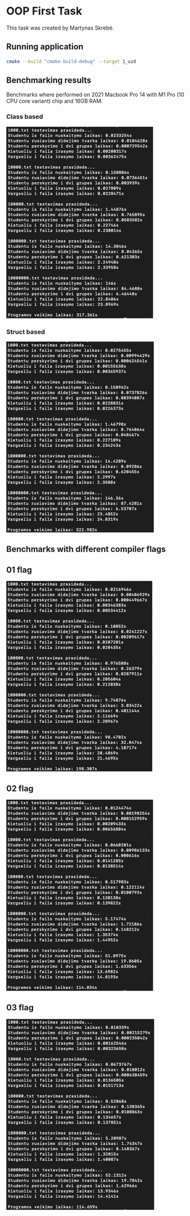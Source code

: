 # OOP First Task

This task was created by Martynas Skrebė.

## Running application

```bash
cmake --build "cmake-build-debug" --target 1_uzd
```

## Benchmarking results

Benchmarks where performed on 2021 Macbook Pro 14 with M1 Pro (10 CPU core variant) chip and 16GB RAM.

### Class based
![Class based](benchmarks/benchmark-class.png?raw=true "Class based")

### Struct based
![Struct based](benchmarks/benchmark-struct.png?raw=true "Struct based")

## Benchmarks with different compiler flags

## 01 flag
![01 flag](benchmarks/benchmark-struct-01.png?raw=true "01 flag")

## 02 flag
![02 flag](benchmarks/benchmark-struct-02.png?raw=true "02 flag")

## 03 flag
![03 flag](benchmarks/benchmark-struct-03.png?raw=true "03 flag")
